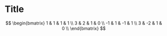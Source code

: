 # Title

$$
\begin{bmatrix}
1 & 1 & 1 & 1 \\
3 & 2 & 1 & 0 \\
-1 & 1 & -1 & 1 \\
3 & -2 & 1 & 0 \\
\end{bmatrix}
$$
